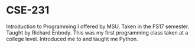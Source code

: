 # CSE-231

Introduction to Programming I offered by MSU.
Taken in the FS17 semester.
Taught by Richard Enbody.
This was my first programming class taken at a college level.
Introduced me to and taught me Python.
